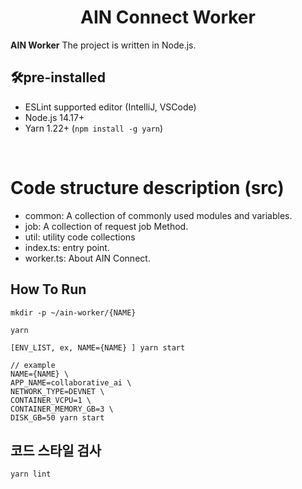 <h1 align="center">AIN Connect Worker</h1>
                                                                                                
**AIN Worker** The project is written in Node.js.

## 🛠pre-installed

- ESLint supported editor (IntelliJ, VSCode)
- Node.js 14.17+
- Yarn 1.22+ (`npm install -g yarn`)

<br>

# Code structure description (src)

- common: A collection of commonly used modules and variables.
- job: A collection of request job Method.
- util: utility code collections
- index.ts: entry point.
- worker.ts: About AIN Connect.

## How To Run

```
mkdir -p ~/ain-worker/{NAME}

yarn

[ENV_LIST, ex, NAME={NAME} ] yarn start

// example
NAME={NAME} \
APP_NAME=collaborative_ai \
NETWORK_TYPE=DEVNET \
CONTAINER_VCPU=1 \
CONTAINER_MEMORY_GB=3 \
DISK_GB=50 yarn start
```

## 코드 스타일 검사

```
yarn lint
```
